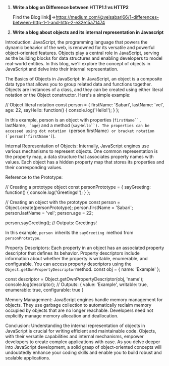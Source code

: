 1. **Write a blog on Difference between HTTP1.1 vs HTTP2**

   Find the Blog link:link:=>https://medium.com/@velsabari66/1-differences-between-http-1-1-and-http-2-e32e15a71474


2. **Write a blog about objects and its internal representation in Javascript**
     
Introduction:
                JavaScript, the programming language that powers the dynamic behavior of the web, is renowned for its versatile and powerful object-oriented features. Objects play a central role in JavaScript, serving as the building blocks for data structures and enabling developers to model real-world entities. In this blog, we'll explore the concept of objects in JavaScript and delve into their internal representation.
    

The Basics of Objects in JavaScript:
                 In JavaScript, an object is a composite data type that allows you to group related data and functions together. Objects are instances of a class, and they can be created using either literal notation or the Object constructor. Here's a simple example:


// Object literal notation
const person = {
  firstName: 'Sabari',
  lastName: 'vel',
  age: 22,
  sayHello: function() {
    console.log('Hello!');
  }
};

In this example, person is an object with properties (`firstName``, `lastName``, `age``) and a method (`sayHello``). The properties can be accessed using dot notation (`person.firstName``) or bracket notation (`person['firstName']``).

Internal Representation of Objects:
                 Internally, JavaScript engines use various mechanisms to represent objects. One common representation is the property map, a data structure that associates property names with values. Each object has a hidden property map that stores its properties and their corresponding values.

Reference to the Prototype:

// Creating a prototype object
const personPrototype = {
  sayGreeting: function() {
    console.log('Greetings!');
  }
};

// Creating an object with the prototype
const person = Object.create(personPrototype);
person.firstName = 'Sabari';
person.lastName = 'vel';
person.age = 22;

person.sayGreeting(); // Outputs: Greetings!
 
 In this example, `person `inherits the `sayGreeting `method from `personPrototype`.
  
Property Descriptors:
                Each property in an object has an associated property descriptor that defines its behavior. Property descriptors include information about whether the property is writable, enumerable, and configurable. You can access property descriptors using the `Object.getOwnPropertyDescriptor`method.
                const obj = { name: 'Example' };

const descriptor = Object.getOwnPropertyDescriptor(obj, 'name');
console.log(descriptor);
// Outputs: { value: 'Example', writable: true, enumerable: true, configurable: true }

Memory Management:
                JavaScript engines handle memory management for objects. They use garbage collection to automatically reclaim memory occupied by objects that are no longer reachable. Developers need not explicitly manage memory allocation and deallocation.

Conclusion:
           Understanding the internal representation of objects in JavaScript is crucial for writing efficient and maintainable code. Objects, with their versatile capabilities and internal mechanisms, empower developers to create complex applications with ease. As you delve deeper into JavaScript development, a solid grasp of object-oriented concepts will undoubtedly enhance your coding skills and enable you to build robust and scalable applications.
 

